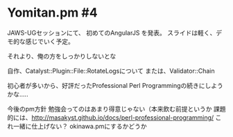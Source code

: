 Yomitan.pm #4
==============

JAWS-UGセッションにて、
初めてのAngularJS
を発表。
スライドは軽く、デモ的な感じでいく予定。


それより、俺の方をしっかりしないとな

自作、Catalyst::Plugin::File::RotateLogsについて
または、Validator::Chain

初心者が多いから、好評だったProfessional Perl Programmingの続きにしようかな.....

今後のpm方針
勉強会ってのはあまり得意じゃない（本来飲む前提というか
課題的には、http://masakyst.github.io/docs/perl-professional-programming/ これ一緒に仕上げない？
okinawa.pmにするかどうか





